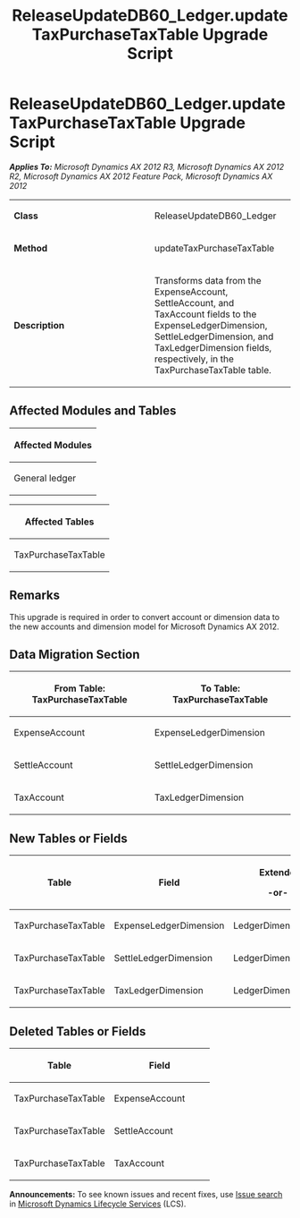 ﻿---
title: ReleaseUpdateDB60_Ledger.updateTaxPurchaseTaxTable Upgrade Script
TOCTitle: ReleaseUpdateDB60_Ledger.updateTaxPurchaseTaxTable Upgrade Script
ms:assetid: 86cd66b7-a7ea-a9e8-0918-ee47c441930f
ms:mtpsurl: https://msdn.microsoft.com/en-us/library/JJ686065(v=AX.60)
ms:contentKeyID: 49709516
ms.date: 05/18/2015
mtps_version: v=AX.60
---

# ReleaseUpdateDB60\_Ledger.updateTaxPurchaseTaxTable Upgrade Script 


_**Applies To:** Microsoft Dynamics AX 2012 R3, Microsoft Dynamics AX 2012 R2, Microsoft Dynamics AX 2012 Feature Pack, Microsoft Dynamics AX 2012_

<table>
<colgroup>
<col style="width: 50%" />
<col style="width: 50%" />
</colgroup>
<tbody>
<tr class="odd">
<td><p><strong>Class</strong></p></td>
<td><p>ReleaseUpdateDB60_Ledger</p></td>
</tr>
<tr class="even">
<td><p><strong>Method</strong></p></td>
<td><p>updateTaxPurchaseTaxTable</p></td>
</tr>
<tr class="odd">
<td><p><strong>Description</strong></p></td>
<td><p>Transforms data from the ExpenseAccount, SettleAccount, and TaxAccount fields to the ExpenseLedgerDimension, SettleLedgerDimension, and TaxLedgerDimension fields, respectively, in the TaxPurchaseTaxTable table.</p></td>
</tr>
</tbody>
</table>


## Affected Modules and Tables

<table>
<colgroup>
<col style="width: 100%" />
</colgroup>
<thead>
<tr class="header">
<th><p>Affected Modules</p></th>
</tr>
</thead>
<tbody>
<tr class="odd">
<td><p>General ledger</p></td>
</tr>
</tbody>
</table>


<table>
<colgroup>
<col style="width: 100%" />
</colgroup>
<thead>
<tr class="header">
<th><p>Affected Tables</p></th>
</tr>
</thead>
<tbody>
<tr class="odd">
<td><p>TaxPurchaseTaxTable</p></td>
</tr>
</tbody>
</table>


## Remarks

This upgrade is required in order to convert account or dimension data to the new accounts and dimension model for Microsoft Dynamics AX 2012.

## Data Migration Section

<table>
<colgroup>
<col style="width: 50%" />
<col style="width: 50%" />
</colgroup>
<thead>
<tr class="header">
<th><p>From Table: TaxPurchaseTaxTable</p></th>
<th><p>To Table: TaxPurchaseTaxTable</p></th>
</tr>
</thead>
<tbody>
<tr class="odd">
<td><p>ExpenseAccount</p></td>
<td><p>ExpenseLedgerDimension</p></td>
</tr>
<tr class="even">
<td><p>SettleAccount</p></td>
<td><p>SettleLedgerDimension</p></td>
</tr>
<tr class="odd">
<td><p>TaxAccount</p></td>
<td><p>TaxLedgerDimension</p></td>
</tr>
</tbody>
</table>


## New Tables or Fields

<table>
<colgroup>
<col style="width: 33%" />
<col style="width: 33%" />
<col style="width: 33%" />
</colgroup>
<thead>
<tr class="header">
<th><p>Table</p></th>
<th><p>Field</p></th>
<th><p>Extended Data Type</p>
<p>-or- Base Enum</p></th>
</tr>
</thead>
<tbody>
<tr class="odd">
<td><p>TaxPurchaseTaxTable</p></td>
<td><p>ExpenseLedgerDimension</p></td>
<td><p>LedgerDimensionDefaultAccount</p></td>
</tr>
<tr class="even">
<td><p>TaxPurchaseTaxTable</p></td>
<td><p>SettleLedgerDimension</p></td>
<td><p>LedgerDimensionDefaultAccount</p></td>
</tr>
<tr class="odd">
<td><p>TaxPurchaseTaxTable</p></td>
<td><p>TaxLedgerDimension</p></td>
<td><p>LedgerDimensionDefaultAccount</p></td>
</tr>
</tbody>
</table>


## Deleted Tables or Fields

<table>
<colgroup>
<col style="width: 50%" />
<col style="width: 50%" />
</colgroup>
<thead>
<tr class="header">
<th><p>Table</p></th>
<th><p>Field</p></th>
</tr>
</thead>
<tbody>
<tr class="odd">
<td><p>TaxPurchaseTaxTable</p></td>
<td><p>ExpenseAccount</p></td>
</tr>
<tr class="even">
<td><p>TaxPurchaseTaxTable</p></td>
<td><p>SettleAccount</p></td>
</tr>
<tr class="odd">
<td><p>TaxPurchaseTaxTable</p></td>
<td><p>TaxAccount</p></td>
</tr>
</tbody>
</table>

  
**Announcements:** To see known issues and recent fixes, use [Issue search](http://go.microsoft.com/fwlink/?linkid=389258) in [Microsoft Dynamics Lifecycle Services](http://go.microsoft.com/fwlink/?linkid=306505) (LCS).

